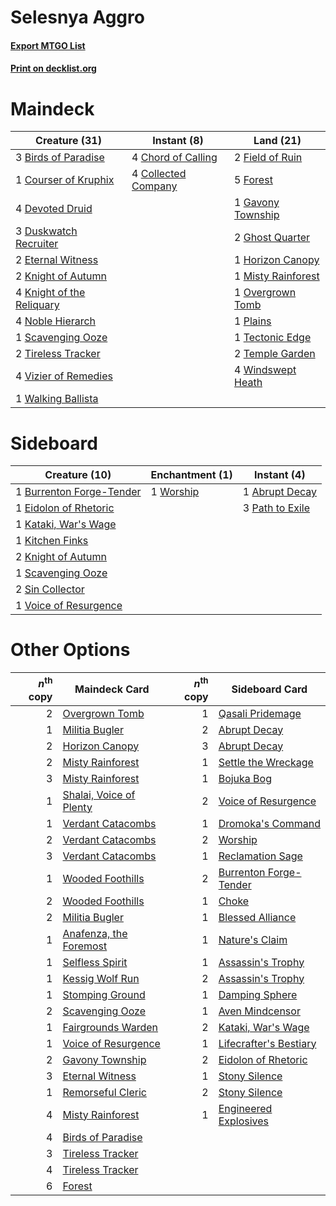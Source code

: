 # Selesnya Aggro

#### [Export MTGO List](../collection/Selesnya%20Aggro/Selesnya%20Aggro.txt)
#### [Print on decklist.org](http://decklist.org/?deckmain=3%09Birds%20of%20Paradise%0A4%09Chord%20of%20Calling%0A4%09Collected%20Company%0A1%09Courser%20of%20Kruphix%0A4%09Devoted%20Druid%0A3%09Duskwatch%20Recruiter%0A2%09Eternal%20Witness%0A2%09Field%20of%20Ruin%0A5%09Forest%0A1%09Gavony%20Township%0A2%09Ghost%20Quarter%0A1%09Horizon%20Canopy%0A2%09Knight%20of%20Autumn%0A4%09Knight%20of%20the%20Reliquary%0A1%09Misty%20Rainforest%0A4%09Noble%20Hierarch%0A1%09Overgrown%20Tomb%0A1%09Plains%0A1%09Scavenging%20Ooze%0A1%09Tectonic%20Edge%0A2%09Temple%20Garden%0A2%09Tireless%20Tracker%0A4%09Vizier%20of%20Remedies%0A1%09Walking%20Ballista%0A4%09Windswept%20Heath&deckside=1%09Abrupt%20Decay%0A1%09Burrenton%20Forge-Tender%0A1%09Eidolon%20of%20Rhetoric%0A1%09Kataki,%20War's%20Wage%0A1%09Kitchen%20Finks%0A2%09Knight%20of%20Autumn%0A3%09Path%20to%20Exile%0A1%09Scavenging%20Ooze%0A2%09Sin%20Collector%0A1%09Voice%20of%20Resurgence%0A1%09Worship)
# Maindeck

|                                           Creature (31)                                            |                                         Instant (8)                                          |                                          Land (21)                                          |
|----------------------------------------------------------------------------------------------------|----------------------------------------------------------------------------------------------|---------------------------------------------------------------------------------------------|
|3 [Birds of Paradise](http://gatherer.wizards.com/Pages/Card/Details.aspx?multiverseid=416933)      |4 [Chord of Calling](http://gatherer.wizards.com/Pages/Card/Details.aspx?multiverseid=89064)  |2 [Field of Ruin](http://gatherer.wizards.com/Pages/Card/Details.aspx?multiverseid=435415)   |
|1 [Courser of Kruphix](http://gatherer.wizards.com/Pages/Card/Details.aspx?multiverseid=442153)     |4 [Collected Company](http://gatherer.wizards.com/Pages/Card/Details.aspx?multiverseid=394519)|5 [Forest](http://gatherer.wizards.com/Pages/Card/Details.aspx?multiverseid=439605)          |
|4 [Devoted Druid](http://gatherer.wizards.com/Pages/Card/Details.aspx?multiverseid=135500)          |                                                                                              |1 [Gavony Township](http://gatherer.wizards.com/Pages/Card/Details.aspx?multiverseid=233242) |
|3 [Duskwatch Recruiter](http://gatherer.wizards.com/Pages/Card/Details.aspx?multiverseid=409961)    |                                                                                              |2 [Ghost Quarter](http://gatherer.wizards.com/Pages/Card/Details.aspx?multiverseid=430470)   |
|2 [Eternal Witness](http://gatherer.wizards.com/Pages/Card/Details.aspx?multiverseid=370427)        |                                                                                              |1 [Horizon Canopy](http://gatherer.wizards.com/Pages/Card/Details.aspx?multiverseid=438806)  |
|2 [Knight of Autumn](http://gatherer.wizards.com/Pages/Card/Details.aspx?multiverseid=452933)       |                                                                                              |1 [Misty Rainforest](http://gatherer.wizards.com/Pages/Card/Details.aspx?multiverseid=426065)|
|4 [Knight of the Reliquary](http://gatherer.wizards.com/Pages/Card/Details.aspx?multiverseid=370379)|                                                                                              |1 [Overgrown Tomb](http://gatherer.wizards.com/Pages/Card/Details.aspx?multiverseid=405103)  |
|4 [Noble Hierarch](http://gatherer.wizards.com/Pages/Card/Details.aspx?multiverseid=397709)         |                                                                                              |1 [Plains](http://gatherer.wizards.com/Pages/Card/Details.aspx?multiverseid=439601)          |
|1 [Scavenging Ooze](http://gatherer.wizards.com/Pages/Card/Details.aspx?multiverseid=425959)        |                                                                                              |1 [Tectonic Edge](http://gatherer.wizards.com/Pages/Card/Details.aspx?multiverseid=409575)   |
|2 [Tireless Tracker](http://gatherer.wizards.com/Pages/Card/Details.aspx?multiverseid=409997)       |                                                                                              |2 [Temple Garden](http://gatherer.wizards.com/Pages/Card/Details.aspx?multiverseid=405112)   |
|4 [Vizier of Remedies](http://gatherer.wizards.com/Pages/Card/Details.aspx?multiverseid=426740)     |                                                                                              |4 [Windswept Heath](http://gatherer.wizards.com/Pages/Card/Details.aspx?multiverseid=405115) |
|1 [Walking Ballista](http://gatherer.wizards.com/Pages/Card/Details.aspx?multiverseid=423848)       |                                                                                              |                                                                                             |


# Sideboard

|                                           Creature (10)                                           |                                  Enchantment (1)                                   |                                       Instant (4)                                        |
|---------------------------------------------------------------------------------------------------|------------------------------------------------------------------------------------|------------------------------------------------------------------------------------------|
|1 [Burrenton Forge-Tender](http://gatherer.wizards.com/Pages/Card/Details.aspx?multiverseid=438580)|1 [Worship](http://gatherer.wizards.com/Pages/Card/Details.aspx?multiverseid=429865)|1 [Abrupt Decay](http://gatherer.wizards.com/Pages/Card/Details.aspx?multiverseid=425971) |
|1 [Eidolon of Rhetoric](http://gatherer.wizards.com/Pages/Card/Details.aspx?multiverseid=380409)   |                                                                                    |3 [Path to Exile](http://gatherer.wizards.com/Pages/Card/Details.aspx?multiverseid=370408)|
|1 [Kataki, War's Wage](http://gatherer.wizards.com/Pages/Card/Details.aspx?multiverseid=370414)    |                                                                                    |                                                                                          |
|1 [Kitchen Finks](http://gatherer.wizards.com/Pages/Card/Details.aspx?multiverseid=370458)         |                                                                                    |                                                                                          |
|2 [Knight of Autumn](http://gatherer.wizards.com/Pages/Card/Details.aspx?multiverseid=452933)      |                                                                                    |                                                                                          |
|1 [Scavenging Ooze](http://gatherer.wizards.com/Pages/Card/Details.aspx?multiverseid=425959)       |                                                                                    |                                                                                          |
|2 [Sin Collector](http://gatherer.wizards.com/Pages/Card/Details.aspx?multiverseid=426008)         |                                                                                    |                                                                                          |
|1 [Voice of Resurgence](http://gatherer.wizards.com/Pages/Card/Details.aspx?multiverseid=426025)   |                                                                                    |                                                                                          |


# Other Options

|*n*<sup>th</sup> copy|                                          Maindeck Card                                           |*n*<sup>th</sup> copy|                                         Sideboard Card                                          |
|--------------------:|--------------------------------------------------------------------------------------------------|--------------------:|-------------------------------------------------------------------------------------------------|
|                    2|[Overgrown Tomb](http://gatherer.wizards.com/Pages/Card/Details.aspx?multiverseid=405103)         |                    1|[Qasali Pridemage](http://gatherer.wizards.com/Pages/Card/Details.aspx?multiverseid=249405)      |
|                    1|[Militia Bugler](http://gatherer.wizards.com/Pages/Card/Details.aspx?multiverseid=447165)         |                    2|[Abrupt Decay](http://gatherer.wizards.com/Pages/Card/Details.aspx?multiverseid=425971)          |
|                    2|[Horizon Canopy](http://gatherer.wizards.com/Pages/Card/Details.aspx?multiverseid=438806)         |                    3|[Abrupt Decay](http://gatherer.wizards.com/Pages/Card/Details.aspx?multiverseid=425971)          |
|                    2|[Misty Rainforest](http://gatherer.wizards.com/Pages/Card/Details.aspx?multiverseid=426065)       |                    1|[Settle the Wreckage](http://gatherer.wizards.com/Pages/Card/Details.aspx?multiverseid=435186)   |
|                    3|[Misty Rainforest](http://gatherer.wizards.com/Pages/Card/Details.aspx?multiverseid=426065)       |                    1|[Bojuka Bog](http://gatherer.wizards.com/Pages/Card/Details.aspx?multiverseid=247536)            |
|                    1|[Shalai, Voice of Plenty](http://gatherer.wizards.com/Pages/Card/Details.aspx?multiverseid=442923)|                    2|[Voice of Resurgence](http://gatherer.wizards.com/Pages/Card/Details.aspx?multiverseid=426025)   |
|                    1|[Verdant Catacombs](http://gatherer.wizards.com/Pages/Card/Details.aspx?multiverseid=426074)      |                    1|[Dromoka's Command](http://gatherer.wizards.com/Pages/Card/Details.aspx?multiverseid=394558)     |
|                    2|[Verdant Catacombs](http://gatherer.wizards.com/Pages/Card/Details.aspx?multiverseid=426074)      |                    2|[Worship](http://gatherer.wizards.com/Pages/Card/Details.aspx?multiverseid=429865)               |
|                    3|[Verdant Catacombs](http://gatherer.wizards.com/Pages/Card/Details.aspx?multiverseid=426074)      |                    1|[Reclamation Sage](http://gatherer.wizards.com/Pages/Card/Details.aspx?multiverseid=430359)      |
|                    1|[Wooded Foothills](http://gatherer.wizards.com/Pages/Card/Details.aspx?multiverseid=405116)       |                    2|[Burrenton Forge-Tender](http://gatherer.wizards.com/Pages/Card/Details.aspx?multiverseid=438580)|
|                    2|[Wooded Foothills](http://gatherer.wizards.com/Pages/Card/Details.aspx?multiverseid=405116)       |                    1|[Choke](http://gatherer.wizards.com/Pages/Card/Details.aspx?multiverseid=430685)                 |
|                    2|[Militia Bugler](http://gatherer.wizards.com/Pages/Card/Details.aspx?multiverseid=447165)         |                    1|[Blessed Alliance](http://gatherer.wizards.com/Pages/Card/Details.aspx?multiverseid=414302)      |
|                    1|[Anafenza, the Foremost](http://gatherer.wizards.com/Pages/Card/Details.aspx?multiverseid=386476) |                    1|[Nature's Claim](http://gatherer.wizards.com/Pages/Card/Details.aspx?multiverseid=438743)        |
|                    1|[Selfless Spirit](http://gatherer.wizards.com/Pages/Card/Details.aspx?multiverseid=414332)        |                    1|[Assassin's Trophy](http://gatherer.wizards.com/Pages/Card/Details.aspx?multiverseid=452902)     |
|                    1|[Kessig Wolf Run](http://gatherer.wizards.com/Pages/Card/Details.aspx?multiverseid=373323)        |                    2|[Assassin's Trophy](http://gatherer.wizards.com/Pages/Card/Details.aspx?multiverseid=452902)     |
|                    1|[Stomping Ground](http://gatherer.wizards.com/Pages/Card/Details.aspx?multiverseid=405110)        |                    1|[Damping Sphere](http://gatherer.wizards.com/Pages/Card/Details.aspx?multiverseid=443101)        |
|                    2|[Scavenging Ooze](http://gatherer.wizards.com/Pages/Card/Details.aspx?multiverseid=425959)        |                    1|[Aven Mindcensor](http://gatherer.wizards.com/Pages/Card/Details.aspx?multiverseid=429861)       |
|                    1|[Fairgrounds Warden](http://gatherer.wizards.com/Pages/Card/Details.aspx?multiverseid=417586)     |                    2|[Kataki, War's Wage](http://gatherer.wizards.com/Pages/Card/Details.aspx?multiverseid=370414)    |
|                    1|[Voice of Resurgence](http://gatherer.wizards.com/Pages/Card/Details.aspx?multiverseid=426025)    |                    1|[Lifecrafter's Bestiary](http://gatherer.wizards.com/Pages/Card/Details.aspx?multiverseid=423829)|
|                    2|[Gavony Township](http://gatherer.wizards.com/Pages/Card/Details.aspx?multiverseid=233242)        |                    2|[Eidolon of Rhetoric](http://gatherer.wizards.com/Pages/Card/Details.aspx?multiverseid=380409)   |
|                    3|[Eternal Witness](http://gatherer.wizards.com/Pages/Card/Details.aspx?multiverseid=370427)        |                    1|[Stony Silence](http://gatherer.wizards.com/Pages/Card/Details.aspx?multiverseid=425850)         |
|                    1|[Remorseful Cleric](http://gatherer.wizards.com/Pages/Card/Details.aspx?multiverseid=447169)      |                    2|[Stony Silence](http://gatherer.wizards.com/Pages/Card/Details.aspx?multiverseid=425850)         |
|                    4|[Misty Rainforest](http://gatherer.wizards.com/Pages/Card/Details.aspx?multiverseid=426065)       |                    1|[Engineered Explosives](http://gatherer.wizards.com/Pages/Card/Details.aspx?multiverseid=370549) |
|                    4|[Birds of Paradise](http://gatherer.wizards.com/Pages/Card/Details.aspx?multiverseid=416933)      |                     |                                                                                                 |
|                    3|[Tireless Tracker](http://gatherer.wizards.com/Pages/Card/Details.aspx?multiverseid=409997)       |                     |                                                                                                 |
|                    4|[Tireless Tracker](http://gatherer.wizards.com/Pages/Card/Details.aspx?multiverseid=409997)       |                     |                                                                                                 |
|                    6|[Forest](http://gatherer.wizards.com/Pages/Card/Details.aspx?multiverseid=439605)                 |                     |                                                                                                 |

